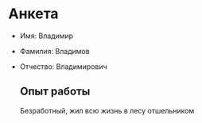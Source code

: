  # Анкета

- Имя: Владимир
- Фамилия: Владимов
- Отчество: Владимирович
  
  ## Опыт работы

  Безработный, жил всю жизнь в лесу отшельником

  